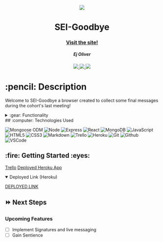 <div align="center">
   <img src="'https://generalassemb.ly/sites/default/files/styles/program_header_desktop_xxl_1x/public/2020-06/1_SEIR_HeaderImage_C2_taller%20%28f642b5d6-7b45-4442-b1c4-487e4a74c83d%29_0.jpg?itok=7jFPe5ru'"/>
   <h1>SEI-Goodbye</h1>
   <h3><a href="https://sei-goodbye.herokuapp.com">Visit the site!</a></h3>
   <h5>Ej Oliver</h5>                             
   <a href="https://github.com/K1neticz" target="_blank">
      <img src="https://img.shields.io/badge/-Portfolio:_user.github.io-darkgreen?style=flat&logo=medium"/>
   </a>
   <a href="https://www.linkedin.com/in/eldrickoliver/" target="_blank">
      <img src="https://img.shields.io/badge/-linkedin.com/in/user-blue?style=flat&``logo=Linkedin&logoColor=white">
   </a> 
   <a href="mailto:ej.oliver1107@gmail.com" target="_blank">
      <img src="https://img.shields.io/badge/-user@gmail.com-c14438?style=flat&logo=Gmail&``logoColor=white">
   </a>
</div>

<h1>:pencil: Description</h1>
<p>Welcome to SEI-Goodbye a browser created to collect some final messages during the cohort's last meeting!</p>

<details>
<summary> :gear: Functionality</summary>

| Description | Screenshot |
|------------ | ------------|
| <h3 align="center">Home Page</h3> | <img src="https://i.imgur.com/WFqAauK.png" width="700"/> |
| <h3 align="center">NavBar</h3> | <img src="https://i.imgur.com/tzH0NPI.png" width="700"/> |
| <h3 align="center">Create a Profile</h3> | <img src="https://i.imgur.com/dAJVuri.png" width="700"/> |
| <h3 align="center">Visiting a Profile</h3> | <img src="https://i.imgur.com/yH88ua2.png" width="700"/> |





</details>
## :computer: Technologies Used

![Mongoose ODM](https://img.shields.io/badge/-Mongoose_ODM-333?style=flat&logo=mongodb)
![Node](https://img.shields.io/badge/-Node.js-333?style=flat&logo=node.js)
![Express](https://img.shields.io/badge/-Express-333?style=flat&logo=express)
![React](https://img.shields.io/badge/-React-333?style=flat&logo=react)
![MongoDB](https://img.shields.io/badge/-MongoDB-333?style=flat&logo=mongodb)
![JavaScript](https://img.shields.io/badge/-JavaScript-333?style=flat&logo=javascript) 
![HTML5](https://img.shields.io/badge/-HTML5-333?style=flat&logo=html5)
![CSS3](https://img.shields.io/badge/-CSS-333?style=flat&logo=css3)
![Markdown](https://img.shields.io/badge/-Markdown-333?style=flat&logo=markdown)
![Trello](https://img.shields.io/badge/-Trello-333?style=flat&logo=trello) 
![Heroku](https://img.shields.io/badge/-Heroku-333?style=flat&logo=heroku)
![Git](https://img.shields.io/badge/-Git-333?style=flat&logo=git)
![Github](https://img.shields.io/badge/-GitHub-333?style=flat&logo=github)
![VSCode](https://img.shields.io/badge/-VS_Code-333?style=flat&logo=visualstudio) 
<h2> :fire: Getting Started :eyes: </h2>

<a href="https://trello.com/b/tjV5lk3T/sei-goodbye">Trello</a>
<a href="https://sei-goodbye.herokuapp.com">Deployed Heroku App</a>

<details open>   
<summary>Deployed Link (Heroku)</summary>
<p><a href="https://sei-goodbye.herokuapp.com">DEPLOYED LINK</a></p>
</details>

## :fast_forward: Next Steps   

### Upcoming Features

- [ ] Implement Signatures and live messaging
- [ ] Gain Sentience